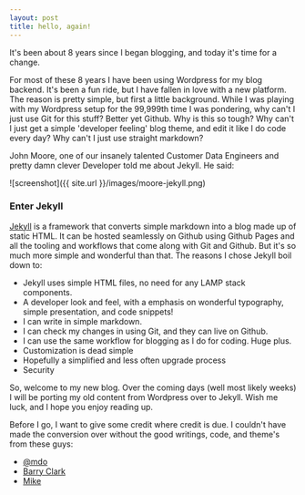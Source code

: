 ```yaml
---
layout: post
title: hello, again!
---
```


It's been about 8 years since I began blogging, and today it's time for a change.

For most of these 8 years I have been using Wordpress for my blog backend. It's been a fun ride, but I have fallen in love with a new platform. The reason is pretty simple, but first a little background. While I was playing with my Wordpress setup for the 99,999th time I was pondering, why can't I just use Git for this stuff? Better yet Github. Why is this so tough? Why can't I just get a simple 'developer feeling' blog theme, and edit it like I do code every day? Why can't I just use straight markdown?

<!--more-->

John Moore, one of our insanely talented Customer Data Engineers and pretty damn clever Developer told me about Jekyll. He said:

![screenshot]({{ site.url }}/images/moore-jekyll.png)

### Enter Jekyll

[Jekyll](http://jekyllrb.com/) is a framework that converts simple markdown into a blog made up of static HTML. It can be hosted seamlessly on Github using Github Pages and all the tooling and workflows that come along with Git and Github. But it's so much more simple and wonderful than that. The reasons I chose Jekyll boil down to:

* Jekyll uses simple HTML files, no need for any LAMP stack components.
* A developer look and feel, with a emphasis on wonderful typography, simple presentation, and code snippets!
* I can write in simple markdown.
* I can check my changes in using Git, and they can live on Github.
* I can use the same workflow for blogging as I do for coding. Huge plus.
* Customization is dead simple
* Hopefully a simplified and less often upgrade process
* Security

So, welcome to my new blog. Over the coming days (well most likely weeks) I will be porting my old content from Wordpress over to Jekyll. Wish me luck, and I hope you enjoy reading up.

Before I go, I want to give some credit where credit is due. I couldn't have made the conversion over without the good writings, code, and theme's from these guys:

* [@mdo](http://www.twitter.com/mdo)
* [Barry Clark](https://github.com/barryclark/jekyll-now)
* [Mike](http://mikerowecode.com/2010/08/jekyll_archives_grouped_by_year.html)

